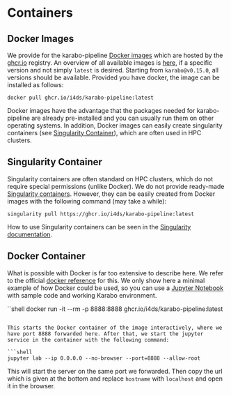 # Containers

## Docker Images

We provide for the karabo-pipeline [Docker images](https://www.docker.com/resources/what-container/#:~:text=A%20Docker%20container%20image%20is,tools%2C%20system%20libraries%20and%20settings.) which are hosted by the [ghcr.io](https://github.com/features/packages) registry. An overview of all available images is [here](https://github.com/i4ds/Karabo-Pipeline/pkgs/container/karabo-pipeline), if a specific version and not simply `latest` is desired. Starting from `karabo@v0.15.0`, all versions should be available. Provided you have docker, the image can be installed as follows:

```shell
docker pull ghcr.io/i4ds/karabo-pipeline:latest
```

Docker images have the advantage that the packages needed for karabo-pipeline are already pre-installed and you can usually run them on other operating systems. In addition, Docker images can easily create singularity containers (see [Singularity Container](#singularity-container)), which are often used in HPC clusters.

## Singularity Container

Singularity containers are often standard on HPC clusters, which do not require special permissions (unlike Docker).
We do not provide ready-made [Singularity containers](https://sylabs.io/). However, they can be easily created from Docker images with the following command (may take a while):

```shell
singularity pull https://ghcr.io/i4ds/karabo-pipeline:latest
```

How to use Singularity containers can be seen in the [Singularity documentation](https://docs.sylabs.io/guides/3.1/user-guide/cli.html).

## Docker Container

What is possible with Docker is far too extensive to describe here. We refer to the official [docker reference](https://docs.docker.com/reference/) for this. We only show here a minimal example of how Docker could be used, so you can use a [Jupyter Notebook](https://jupyter.org/) with sample code and working Karabo environment.

``shell
docker run -it --rm -p 8888:8888 ghcr.io/i4ds/karabo-pipeline:latest
```

This starts the Docker container of the image interactively, where we have port 8888 forwarded here. After that, we start the jupyter service in the container with the following command:

```shell
jupyter lab --ip 0.0.0.0 --no-browser --port=8888 --allow-root
```

This will start the server on the same port we forwarded. Then copy the url which is given at the bottom and replace `hostname` with `localhost` and open it in the browser.